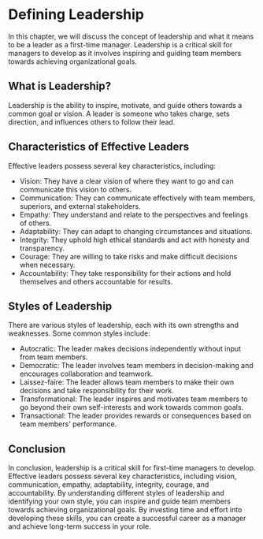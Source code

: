 Defining Leadership
=================================================

In this chapter, we will discuss the concept of leadership and what it means to be a leader as a first-time manager. Leadership is a critical skill for managers to develop as it involves inspiring and guiding team members towards achieving organizational goals.

What is Leadership?
-------------------

Leadership is the ability to inspire, motivate, and guide others towards a common goal or vision. A leader is someone who takes charge, sets direction, and influences others to follow their lead.

Characteristics of Effective Leaders
------------------------------------

Effective leaders possess several key characteristics, including:

* Vision: They have a clear vision of where they want to go and can communicate this vision to others.
* Communication: They can communicate effectively with team members, superiors, and external stakeholders.
* Empathy: They understand and relate to the perspectives and feelings of others.
* Adaptability: They can adapt to changing circumstances and situations.
* Integrity: They uphold high ethical standards and act with honesty and transparency.
* Courage: They are willing to take risks and make difficult decisions when necessary.
* Accountability: They take responsibility for their actions and hold themselves and others accountable for results.

Styles of Leadership
--------------------

There are various styles of leadership, each with its own strengths and weaknesses. Some common styles include:

* Autocratic: The leader makes decisions independently without input from team members.
* Democratic: The leader involves team members in decision-making and encourages collaboration and teamwork.
* Laissez-faire: The leader allows team members to make their own decisions and take responsibility for their work.
* Transformational: The leader inspires and motivates team members to go beyond their own self-interests and work towards common goals.
* Transactional: The leader provides rewards or consequences based on team members' performance.

Conclusion
----------

In conclusion, leadership is a critical skill for first-time managers to develop. Effective leaders possess several key characteristics, including vision, communication, empathy, adaptability, integrity, courage, and accountability. By understanding different styles of leadership and identifying your own style, you can inspire and guide team members towards achieving organizational goals. By investing time and effort into developing these skills, you can create a successful career as a manager and achieve long-term success in your role.
